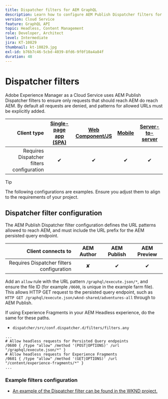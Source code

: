 ```yaml
---
title: Dispatcher filters for AEM GraphQL
description: Learn how to configure AEM Publish Dispatcher filters for use with AEM GraphQL.
version: Cloud Service
feature: GraphQL API
topic: Headless, Content Management
role: Developer, Architect
level: Intermediate
jira: KT-10829
thumbnail: kt-10829.jpg
exl-id: b76b7c46-5cbd-4039-8fd6-9f0f10a4a84f
duration: 48
---
```

# Dispatcher filters 

Adobe Experience Manager as a Cloud Service uses AEM Publish Dispatcher filters to ensure only requests that should reach AEM do reach AEM. By default all requests are denied, and patterns for allowed URLs must be explicitly added.

| Client type                               | [Single-page app (SPA)](../spa.md) | [Web Component/JS](../web-component.md) | [Mobile](../mobile.md)    | [Server-to-server](../server-to-server.md) |
|------------------------------------------:|:---------------------:|:----------------:|:---------:|:----------------:|
| Requires Dispatcher filters configuration | &#10004;              | &#10004;         | &#10004;  | &#10004;         |

>[!TIP]
>
> The following configurations are examples. Ensure you adjust them to align to the requirements of your project.

## Dispatcher filter configuration

The AEM Publish Dispatcher filter configuration defines the URL patterns allowed to reach AEM, and must include the URL prefix for the AEM persisted query endpoint.

| Client connects to                        | AEM Author | AEM Publish   | AEM Preview   |
|------------------------------------------:|:----------:|:-------------:|:-------------:|
| Requires Dispatcher filters configuration | &#10008;   | &#10004;      | &#10004;      | 

Add an `allow` rule with the URL pattern `/graphql/execute.json/*`, and ensure the file ID (for example `/0600`, is unique in the example farm file). 
This allows HTTP GET request to the persisted query endpoint, such as `HTTP GET /graphql/execute.json/wknd-shared/adventures-all` through to AEM Publish.

If using Experience Fragments in your AEM Headless experience, do the same for these paths.

+ `dispatcher/src/conf.dispatcher.d/filters/filters.any`

```
...
# Allow headless requests for Persisted Query endpoints
/0600 { /type "allow" /method '(POST|OPTIONS)' /url "/graphql/execute.json/*" }
# Allow headless requests for Experience Fragments
/0601 { /type "allow" /method '(GET|OPTIONS)' /url "/content/experience-fragments/*" }
...
```

### Example filters configuration

+ [An example of the Dispatcher filter can be found in the WKND project.](https://github.com/adobe/aem-guides-wknd/blob/main/dispatcher/src/conf.dispatcher.d/filters/filters.any#L28)
